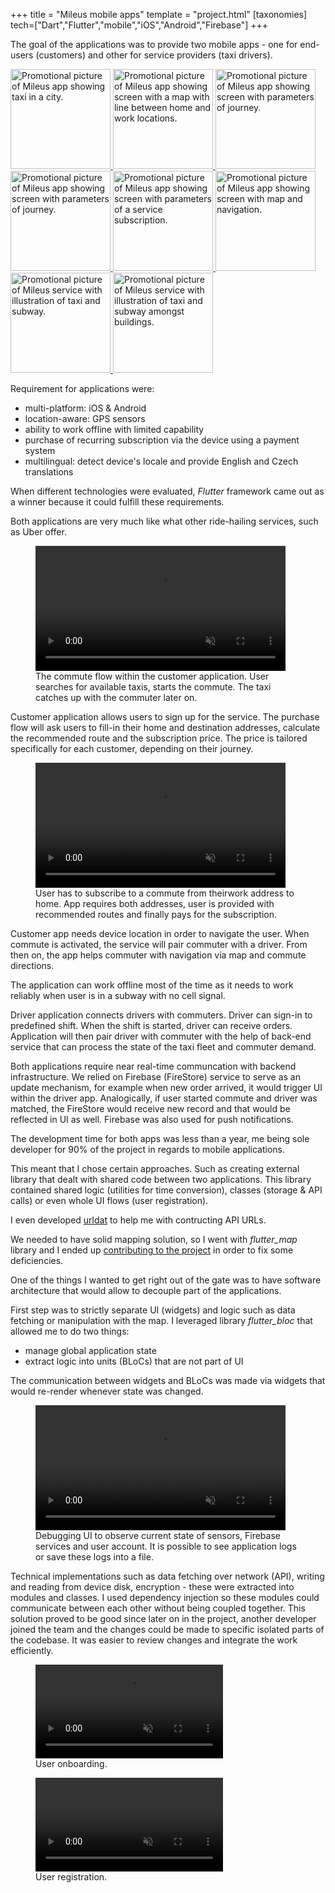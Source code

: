 +++
title = "Mileus mobile apps"
template = "project.html"
[taxonomies]
tech=["Dart","Flutter","mobile","iOS","Android","Firebase"]
+++

The goal of the applications was to provide two mobile apps - one for end-users (customers) and other for service providers (taxi drivers).

<div class="row wrap">
  <a href="/image/mileus-taxi-0.png" target="_blank">
    <img
      src="/image/mileus-taxi-0.png"
      loading="lazy"
      alt="Promotional picture of Mileus app showing taxi in a city."
      style="width: 160px; height: auto;"
    />
  </a>
  <a href="/image/mileus-taxi-1.png" target="_blank">
    <img
      src="/image/mileus-taxi-1.png"
      loading="lazy"
      alt="Promotional picture of Mileus app showing screen with a map with line between home and work locations."
      style="width: 160px; height: auto;"
    />
  </a>
  <a href="/image/mileus-taxi-2.png" target="_blank">
    <img
      src="/image/mileus-taxi-2.png"
      loading="lazy"
      alt="Promotional picture of Mileus app showing screen with parameters of journey."
      style="width: 160px; height: auto;"
    />
  </a>
  <a href="/image/mileus-taxi-3.png" target="_blank">
    <img
      src="/image/mileus-taxi-3.png"
      loading="lazy"
      alt="Promotional picture of Mileus app showing screen with parameters of journey."
      style="width: 160px; height: auto;"
    />
  </a>
  <a href="/image/mileus-taxi-4.png" target="_blank">
    <img
      src="/image/mileus-taxi-4.png"
      loading="lazy"
      alt="Promotional picture of Mileus app showing screen with parameters of a service subscription."
      style="width: 160px; height: auto;"
    />
  </a>
  <a href="/image/mileus-taxi-5.png" target="_blank">
    <img
      src="/image/mileus-taxi-5.png"
      loading="lazy"
      alt="Promotional picture of Mileus app showing screen with map and navigation."
      style="width: 160px; height: auto;"
    />
  </a>
  <a href="/image/mileus-taxi-6.png" target="_blank">
    <img
      src="/image/mileus-taxi-6.png"
      loading="lazy"
      alt="Promotional picture of Mileus service with illustration of taxi and subway."
      style="width: 160px; height: auto;"
    />
  </a>
  <a href="/image/mileus-taxi-7.png" target="_blank">
    <img
      src="/image/mileus-taxi-7.png"
      loading="lazy"
      alt="Promotional picture of Mileus service with illustration of taxi and subway amongst buildings."
      style="width: 160px; height: auto;"
    />
  </a>
</div>

Requirement for applications were:

* multi-platform: iOS & Android
* location-aware: GPS sensors
* ability to work offline with limited capability
* purchase of recurring subscription via the device using a payment system
* multilingual: detect device's locale and provide English and Czech translations

When different technologies were evaluated, *Flutter* framework came out as a winner because it could fulfill these requirements.

Both applications are very much like what other ride-hailing services, such as Uber offer.

<div class="centered">
  <figure>
    <video
     controls=""
     muted=""
     title="Commute flow"
     src="/video/mileus-taxi-commute.mov"
     style="width: 400px; height: auto;"
    >
    </video>
    <figcaption>
      The commute flow within the customer application. User searches for available taxis, starts the commute. The taxi catches up with the commuter later on.
    </figcaption>
  </figure>
</div>

Customer application allows users to sign up for the service. The purchase flow will ask users to fill-in their home and destination addresses, calculate the recommended route and the subscription price. The price is tailored specifically for each customer, depending on their journey.

<div class="centered">
  <figure>
    <video
     controls=""
     muted=""
     title="Subscription flow"
     src="/video/mileus-taxi-subscription.mov"
     style="width: 400px; height: auto;"
    >
    </video>
    <figcaption>
      User has to subscribe to a commute from theirwork address to home. App requires both addresses, user is provided with recommended routes and finally pays for the subscription.
    </figcaption>
  </figure>
</div>

Customer app needs device location in order to navigate the user. When commute is activated, the service will pair commuter with a driver. From then on, the app helps commuter with navigation via map and commute directions.

The application can work offline most of the time as it needs to work reliably when user is in a subway with no cell signal.

Driver application connects drivers with commuters. Driver can sign-in to predefined shift. When the shift is started, driver can receive orders. Application will then pair driver with commuter with the help of back-end service that can process the state of the taxi fleet and commuter demand.

Both applications require near real-time communcation with backend infrastructure. We relied on Firebase (FireStore) service to serve as an update mechanism, for example when new order arrived, it would trigger UI within the driver app. Analogically, if user started commute and driver was matched, the FireStore would receive new record and that would be reflected in UI as well.
Firebase was also used for push notifications.

The development time for both apps was less than a year, me being sole developer for 90% of the project in regards to mobile applications.

This meant that I chose certain approaches. Such as creating external library that dealt with shared code between two applications. This library contained shared logic (utilities for time conversion), classes (storage & API calls) or even whole UI flows (user registration).

I even developed [urldat](https://github.com/comatory/urldat) to help me with contructing API URLs.

We needed to have solid mapping solution, so I went with *flutter_map* library and I ended up [contributing to the project](https://github.com/fleaflet/flutter_map/pulls?q=is%3Apr+author%3Acomatory+is%3Aclosed) in order to fix some deficiencies.

One of the things I wanted to get right out of the gate was to have software architecture that would allow to decouple part of the applications.

First step was to strictly separate UI (widgets) and logic such as data fetching or manipulation with the map. I leveraged library *flutter_bloc* that allowed me to do two things:

* manage global application state
* extract logic into units (BLoCs) that are not part of UI

The communication between widgets and BLoCs was made via widgets that would re-render whenever state was changed.

<div class="centered">
  <figure>
    <video
     controls=""
     muted=""
     title="Debugging UI"
     src="/video/mileus-taxi-debug.mov"
     style="width: 400px; height: auto;"
    >
    </video>
    <figcaption>
      Debugging UI to observe current state of sensors, Firebase services and user account. It is possible to see application logs or save these logs into a file.
    </figcaption>
  </figure>
</div>

Technical implementations such as data fetching over network (API), writing and reading from device disk, encryption - these were extracted into modules and classes. I used dependency injection so these modules could communicate between each other without being coupled together.
This solution proved to be good since later on in the project, another developer joined the team and the changes could be made to specific isolated parts of the codebase. It was easier to review changes and integrate the work efficiently.

<div class="row wrap">
  <figure>
    <video
     controls=""
     muted=""
     title="Debugging UI"
     src="/video/mileus-taxi-onboarding.mov"
     style="width: 300px; height: auto;"
    >
    </video>
    <figcaption>
      User onboarding.
    </figcaption>
  </figure>
  <figure>
    <video
     controls=""
     muted=""
     title="Debugging UI"
     src="/video/mileus-taxi-registration.mov"
     style="width: 300px; height: auto;"
    >
    </video>
    <figcaption>
      User registration.
    </figcaption>
  </figure>
</div>
